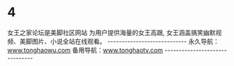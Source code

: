 # 4
女王之家论坛是美脚社区网站 为用户提供海量的女王高跟, 女王涵盖搞笑幽默视频、美脚图片、小说全站在线观看。  ---------------------------- 永久导航：www.tonghaowu.com  备用导航：www.tonghaotv.com -------------------------------
